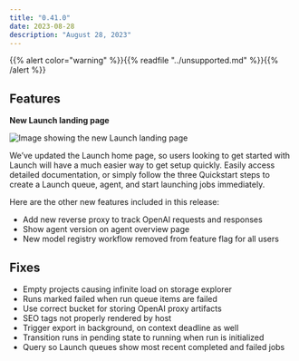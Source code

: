 ```yaml
---
title: "0.41.0"
date: 2023-08-28
description: "August 28, 2023"
---
```


{{% alert color="warning" %}}{{% readfile "../unsupported.md" %}}{{% /alert %}}

## Features

**********New Launch landing page********** 

![Image showing the new Launch landing page](https://github.com/wandb/server/assets/97066933/3bd0ecfe-1fcb-412f-92d3-6d3ce8f849d6)


We’ve updated the Launch home page, so users looking to get started with Launch will have a much easier way to get setup quickly. Easily access detailed documentation, or simply follow the three Quickstart steps to create a Launch queue, agent, and start launching jobs immediately. 

Here are the other new features included in this release: 

- Add new reverse proxy to track OpenAI requests and responses
- Show agent version on agent overview page
- New model registry workflow removed from feature flag for all users

## Fixes

- Empty projects causing infinite load on storage explorer
- Runs marked failed when run queue items are failed
- Use correct bucket for storing OpenAI proxy artifacts
- SEO tags not properly rendered by host
- Trigger export in background, on context deadline as well
- Transition runs in pending state to running when run is initialized
- Query so Launch queues show most recent completed and failed jobs
